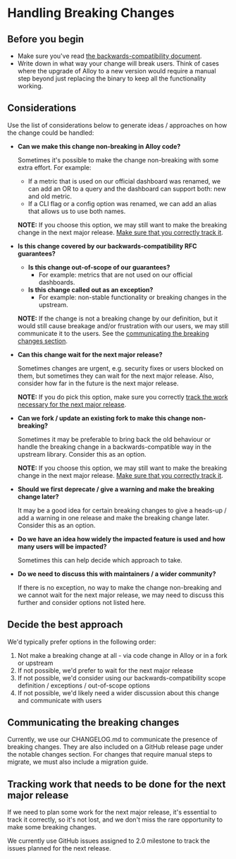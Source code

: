 # Handling Breaking Changes

## Before you begin

* Make sure you've read [the backwards-compatibility document][backwards-compatibility-doc].
* Write down in what way your change will break users. Think of cases where the
  upgrade of Alloy to a new version would require a manual step beyond just
  replacing the binary to keep all the functionality working.

## Considerations

Use the list of considerations below to generate ideas / approaches on how the
change could be handled:

* **Can we make this change non-breaking in Alloy code?**

  Sometimes it's possible to make the change non-breaking with some extra
  effort. For example:

    * If a metric that is used on our official dashboard was renamed, we can add
      an OR to a query and the dashboard can support both: new and old metric.
    * If a CLI flag or a config option was renamed, we can add an alias that
      allows us to use both names.

  **NOTE:** If you choose this option, we may still want to make the breaking
  change in the next major
  release. [Make sure that you correctly track it][tracking-breaking-changes].

* **Is this change covered by our backwards-compatibility RFC guarantees?**
    * **Is this change out-of-scope of our guarantees?**
        * For example: metrics that are not used on our official dashboards.
    * **Is this change called out as an exception?**
        * For example: non-stable functionality or breaking changes in the
          upstream.

  **NOTE:** If the change is not a breaking change by our definition, but it
  would still cause breakage and/or frustration with our users, we may still
  communicate it to the users. See the [communicating the breaking changes section][communicating].

* **Can this change wait for the next major release?**

  Sometimes changes are urgent, e.g. security fixes or users blocked on them,
  but sometimes they can wait for the next major release. Also, consider how far
  in the future is the next major release.

  **NOTE:** If you do pick this option, make sure you
  correctly [track the work necessary for the next major release][tracking-breaking-changes].

* **Can we fork / update an existing fork to make this change non-breaking?**

  Sometimes it may be preferable to bring back the old behaviour or handle the
  breaking change in a backwards-compatible way in the upstream library.
  Consider this as an option.

  **NOTE:** If you choose this option, we may still want to make the breaking
  change in the next major
  release. [Make sure that you correctly track it][tracking-breaking-changes].

* **Should we first deprecate / give a warning and make the breaking change
  later?**

  It may be a good idea for certain breaking changes to give a heads-up / add a
  warning in one release and make the breaking change later. Consider this as an
  option.

* **Do we have an idea how widely the impacted feature is used and how many
  users will be impacted?**

  Sometimes this can help decide which approach to take.

* **Do we need to discuss this with maintainers / a wider community?**

  If there is no exception, no way to make the change non-breaking and we cannot
  wait for the next major release, we may need to discuss this further and
  consider options not listed here.

## Decide the best approach

We'd typically prefer options in the following order:

1. Not make a breaking change at all - via code change in Alloy or in a fork or
   upstream
2. If not possible, we'd prefer to wait for the next major release
3. If not possible, we'd consider using our backwards-compatibility scope
   definition / exceptions / out-of-scope options
4. If not possible, we'd likely need a wider discussion about this change and
   communicate with users

## Communicating the breaking changes

Currently, we use our CHANGELOG.md to communicate the presence of breaking
changes. They are also included on a GitHub release page under the notable
changes section. For changes that require manual steps to migrate, we must also
include a migration guide.

## Tracking work that needs to be done for the next major release

If we need to plan some work for the next major release, it's essential to track
it correctly, so it's not lost, and we don't miss the rare opportunity to make
some breaking changes.

We currently use GitHub issues assigned to 2.0 milestone to track the issues
planned for the next release.

[tracking-breaking-changes]: #tracking-work-that-needs-to-be-done-for-the-next-major-release
[backwards-compatibility-doc]: https://grafana.com/docs/alloy/latest/introduction/backward-compatability/
[communicating]: #communicating-the-breaking-changes
